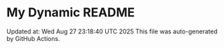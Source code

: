# My Dynamic README
Updated at: Wed Aug 27 23:18:40 UTC 2025
This file was auto-generated by GitHub Actions.
